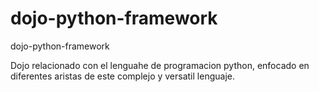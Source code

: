 # dojo-python-framework
dojo-python-framework


Dojo relacionado con el lenguahe de programacion python, enfocado en diferentes aristas de este complejo y versatil lenguaje.
